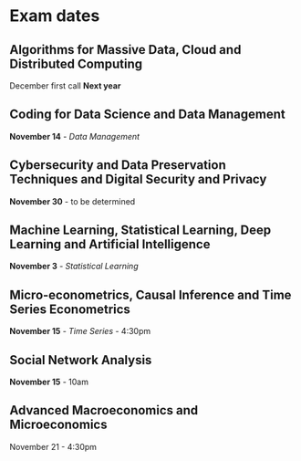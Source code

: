 # Exam dates

## Algorithms for Massive Data, Cloud and Distributed Computing

December first call
**Next year**

## Coding for Data Science and Data Management

**November 14** - *Data Management*

## Cybersecurity and Data Preservation Techniques and Digital Security and Privacy

**November 30** - to be determined

## Machine Learning, Statistical Learning, Deep Learning and Artificial Intelligence

**November 3** - *Statistical Learning*

## Micro-econometrics, Causal Inference and Time Series Econometrics

**November 15** - *Time Series* - 4:30pm

## Social Network Analysis

**November 15** - 10am

## Advanced Macroeconomics and Microeconomics

November 21 - 4:30pm